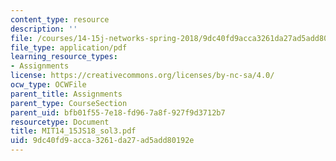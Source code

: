 ```yaml
---
content_type: resource
description: ''
file: /courses/14-15j-networks-spring-2018/9dc40fd9acca3261da27ad5add80192e_MIT14_15JS18_sol3.pdf
file_type: application/pdf
learning_resource_types:
- Assignments
license: https://creativecommons.org/licenses/by-nc-sa/4.0/
ocw_type: OCWFile
parent_title: Assignments
parent_type: CourseSection
parent_uid: bfb01f55-7e18-fd96-7a8f-927f9d3712b7
resourcetype: Document
title: MIT14_15JS18_sol3.pdf
uid: 9dc40fd9-acca-3261-da27-ad5add80192e
---
```

